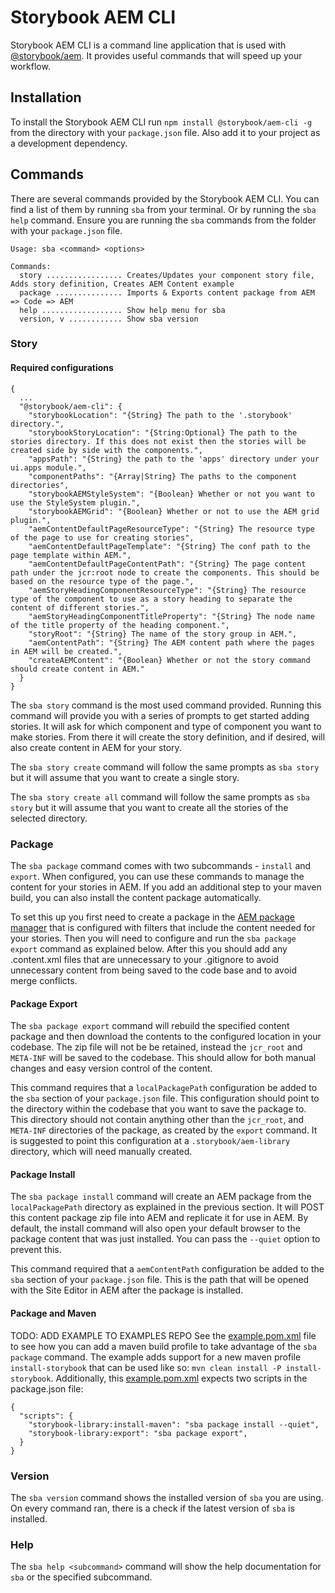 # Storybook AEM CLI

Storybook AEM CLI is a command line application that is used with [@storybook/aem](https://www.npmjs.com/package/@storybook/aem). It provides useful commands that will speed up your workflow.

## Installation
To install the Storybook AEM CLI run `npm install @storybook/aem-cli -g` from the directory with your `package.json` file. Also add it to your project as a development dependency.

## Commands
There are several commands provided by the Storybook AEM CLI. You can find a list of them by running `sba` from your terminal. Or by running the `sba help` command. Ensure you are running the `sba` commands from the folder with your `package.json` file.

```
Usage: sba <command> <options>

Commands:
  story ................. Creates/Updates your component story file, Adds story definition, Creates AEM Content example
  package ............... Imports & Exports content package from AEM => Code => AEM
  help .................. Show help menu for sba
  version, v ............ Show sba version
```

### Story

#### Required configurations

```
{
  ...
  "@storybook/aem-cli": {
    "storybookLocation": "{String} The path to the '.storybook' directory.",
    "storybookStoryLocation": "{String:Optional} The path to the stories directory. If this does not exist then the stories will be created side by side with the components.",
    "appsPath": "{String} the path to the 'apps' directory under your ui.apps module.",
    "componentPaths": "{Array|String} The paths to the component directories",
    "storybookAEMStyleSystem": "{Boolean} Whether or not you want to use the StyleSystem plugin.",
    "storybookAEMGrid": "{Boolean} Whether or not to use the AEM grid plugin.",
    "aemContentDefaultPageResourceType": "{String} The resource type of the page to use for creating stories",
    "aemContentDefaultPageTemplate": "{String} The conf path to the page template within AEM.",
    "aemContentDefaultPageContentPath": "{String} The page content path under the jcr:root node to create the components. This should be based on the resource type of the page.",
    "aemStoryHeadingComponentResourceType": "{String} The resource type of the component to use as a story heading to separate the content of different stories.",
    "aemStoryHeadingComponentTitleProperty": "{String} The node name of the title property of the heading component.",
    "storyRoot": "{String} The name of the story group in AEM.",
    "aemContentPath": "{String} The AEM content path where the pages in AEM will be created.",
    "createAEMContent": "{Boolean} Whether or not the story command should create content in AEM."
  }
}
```

The `sba story` command is the most used command provided. Running this command will provide you with a series of prompts to get started adding stories. It will ask for which component and type of component you want to make stories. From there it will create the story definition, and if desired, will also create content in AEM for your story.

The `sba story create` command will follow the same prompts as `sba story` but it will assume that you want to create a single story.

The `sba story create all` command will follow the same prompts as `sba story` but it will assume that you want to create all the stories of the selected directory.

### Package
The `sba package` command comes with two subcommands - `install` and `export`. When configured, you can use these commands to manage the content for your stories in AEM. If you add an additional step to your maven build, you can also install the content package automatically.

To set this up you first need to create a package in the [AEM package manager](http://localhost:4502/crx/packmgr/index.jsp) that is configured with filters that include the content needed for your stories. Then you will need to configure and run the `sba package export` command as explained below. After this you should add any .content.xml files that are unnecessary to your .gitignore to avoid unnecessary content from being saved to the code base and to avoid merge conflicts.

#### Package Export

The `sba package export` command will rebuild the specified content package and then download the contents to the configured location in your codebase. The zip file will not be be retained, instead the `jcr_root` and `META-INF` will be saved to the codebase. This should allow for both manual changes and easy version control of the content.

This command requires that a `localPackagePath` configuration be added to the `sba` section of your `package.json` file. This configuration should point to the directory within the codebase that you want to save the package to. This directory should not contain anything other than the `jcr_root`, and `META-INF` directories of the package, as created by the `export` command. It is suggested to point this configuration at a `.storybook/aem-library` directory, which will need manually created.

#### Package Install

The `sba package install` command will create an AEM package from the `localPackagePath` directory as explained in the previous section. It will POST this content package zip file into AEM and replicate it for use in AEM. By default, the install command will also open your default browser to the package content that was just installed. You can pass the `--quiet` option to prevent this.

This command required that a `aemContentPath` configuration be added to the `sba` section of your `package.json` file. This is the path that will be opened with the Site Editor in AEM after the package is installed.

#### Package and Maven
TODO: ADD EXAMPLE TO EXAMPLES REPO
See the [example.pom.xml](https://github.com/icfnext/storybook-aem/tree/master/packages/storybook-aem/example.pom.xml) file to see how you can add a maven build profile to take advantage of the `sba package` command. The example adds support for a new maven profile `install-storybook` that can be used like so: `mvn clean install -P install-storybook`. Additionally, this [example.pom.xml](https://github.com/icfnext/storybook-aem/tree/master/packages/storybook-aem/example.pom.xml) expects two scripts in the package.json file:

```
{
  "scripts": {
    "storybook-library:install-maven": "sba package install --quiet",
    "storybook-library:export": "sba package export",
  }
}
```

### Version
The `sba version` command shows the installed version of `sba` you are using. On every command ran, there is a check if the latest version of `sba` is installed.

### Help
The `sba help <subcommand>` command will show the help documentation for `sba` or the specified subcommand.

